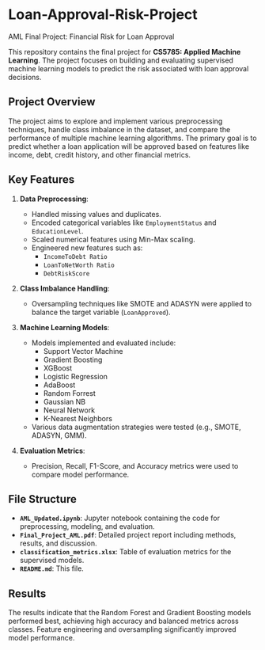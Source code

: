 # Loan-Approval-Risk-Project
AML Final Project: Financial Risk for Loan Approval

This repository contains the final project for **CS5785: Applied Machine Learning**. The project focuses on building and evaluating supervised machine learning models to predict the risk associated with loan approval decisions.

## Project Overview

The project aims to explore and implement various preprocessing techniques, handle class imbalance in the dataset, and compare the performance of multiple machine learning algorithms. The primary goal is to predict whether a loan application will be approved based on features like income, debt, credit history, and other financial metrics.

## Key Features

1. **Data Preprocessing**:
   - Handled missing values and duplicates.
   - Encoded categorical variables like `EmploymentStatus` and `EducationLevel`.
   - Scaled numerical features using Min-Max scaling.
   - Engineered new features such as:
     - `IncomeToDebt Ratio`
     - `LoanToNetWorth Ratio`
     - `DebtRiskScore`

2. **Class Imbalance Handling**:
   - Oversampling techniques like SMOTE and ADASYN were applied to balance the target variable (`LoanApproved`).

3. **Machine Learning Models**:
   - Models implemented and evaluated include:
        - Support Vector Machine 
        - Gradient Boosting 
        - XGBoost 
        - Logistic Regression 
        - AdaBoost 
        - Random Forrest 
        - Gaussian NB
        - Neural Network 
        - K-Nearest Neighbors 
   - Various data augmentation strategies were tested (e.g., SMOTE, ADASYN, GMM).

4. **Evaluation Metrics**:
   - Precision, Recall, F1-Score, and Accuracy metrics were used to compare model performance.

## File Structure

- **`AML_Updated.ipynb`**: Jupyter notebook containing the code for preprocessing, modeling, and evaluation.
- **`Final_Project_AML.pdf`**: Detailed project report including methods, results, and discussion.
- **`classification_metrics.xlsx`**: Table of evaluation metrics for the supervised models.
- **`README.md`**: This file.

## Results

The results indicate that the Random Forest and Gradient Boosting models performed best, achieving high accuracy and balanced metrics across classes. Feature engineering and oversampling significantly improved model performance.



